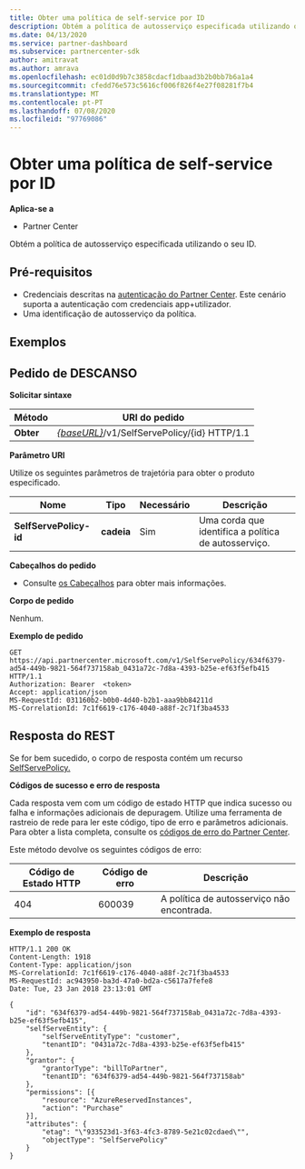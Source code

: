 ```yaml
---
title: Obter uma política de self-service por ID
description: Obtém a política de autosserviço especificada utilizando o seu ID.
ms.date: 04/13/2020
ms.service: partner-dashboard
ms.subservice: partnercenter-sdk
author: amitravat
ms.author: amrava
ms.openlocfilehash: ec01d0d9b7c3858cdacf1dbaad3b2b0bb7b6a1a4
ms.sourcegitcommit: cfedd76e573c5616cf006f826f4e27f08281f7b4
ms.translationtype: MT
ms.contentlocale: pt-PT
ms.lasthandoff: 07/08/2020
ms.locfileid: "97769086"
---
```

# <a name="get-a-self-serve-policy-by-id"></a>Obter uma política de self-service por ID

**Aplica-se a**

- Partner Center

Obtém a política de autosserviço especificada utilizando o seu ID.

## <a name="prerequisites"></a>Pré-requisitos

- Credenciais descritas na [autenticação do Partner Center](partner-center-authentication.md). Este cenário suporta a autenticação com credenciais app+utilizador.
- Uma identificação de autosserviço da política.

## <a name="examples"></a>Exemplos


## <a name="span-idrest_requestspan-idrest_requestspan-idrest_requestrest-request"></a><span id="REST_Request"/><span id="rest_request"/><span id="REST_REQUEST"/>Pedido de DESCANSO

**Solicitar sintaxe**

| Método  | URI do pedido                                                                   |
|---------|-------------------------------------------------------------------------------|
| **Obter** | [*{baseURL}*](partner-center-rest-urls.md)/v1/SelfServePolicy/{id} HTTP/1.1 |

**Parâmetro URI**

Utilize os seguintes parâmetros de trajetória para obter o produto especificado.

| Nome                       | Tipo         | Necessário | Descrição                                                     |
|----------------------------|--------------|----------|-----------------------------------------------------------------|
| **SelfServePolicy-id**     | **cadeia**   | Sim      | Uma corda que identifica a política de autosserviço.                 |

**Cabeçalhos do pedido**

- Consulte [os Cabeçalhos](headers.md) para obter mais informações.

**Corpo de pedido**

Nenhum.

**Exemplo de pedido**

```http
GET https://api.partnercenter.microsoft.com/v1/SelfServePolicy/634f6379-ad54-449b-9821-564f737158ab_0431a72c-7d8a-4393-b25e-ef63f5efb415 HTTP/1.1
Authorization: Bearer  <token>
Accept: application/json
MS-RequestId: 031160b2-b0b0-4d40-b2b1-aaa9bb84211d
MS-CorrelationId: 7c1f6619-c176-4040-a88f-2c71f3ba4533
```

## <a name="rest-response"></a>Resposta do REST

Se for bem sucedido, o corpo de resposta contém um recurso [SelfServePolicy.](self-serve-policy-resources.md#selfservepolicy)

**Códigos de sucesso e erro de resposta**

Cada resposta vem com um código de estado HTTP que indica sucesso ou falha e informações adicionais de depuragem. Utilize uma ferramenta de rastreio de rede para ler este código, tipo de erro e parâmetros adicionais. Para obter a lista completa, consulte os [códigos de erro do Partner Center](error-codes.md).

Este método devolve os seguintes códigos de erro:

| Código de Estado HTTP     | Código de erro   | Descrição                                                                |
|----------------------|--------------|----------------------------------------------------------------------------|
| 404                  | 600039       | A política de autosserviço não encontrada.                                                     |

**Exemplo de resposta**

```http
HTTP/1.1 200 OK
Content-Length: 1918
Content-Type: application/json
MS-CorrelationId: 7c1f6619-c176-4040-a88f-2c71f3ba4533
MS-RequestId: ac943950-ba3d-47a0-bd2a-c5617a7fefe8
Date: Tue, 23 Jan 2018 23:13:01 GMT

{
    "id": "634f6379-ad54-449b-9821-564f737158ab_0431a72c-7d8a-4393-b25e-ef63f5efb415",
    "selfServeEntity": {
        "selfServeEntityType": "customer",
        "tenantID": "0431a72c-7d8a-4393-b25e-ef63f5efb415"
    },
    "grantor": {
        "grantorType": "billToPartner",
        "tenantID": "634f6379-ad54-449b-9821-564f737158ab"
    },
    "permissions": [{
        "resource": "AzureReservedInstances",
        "action": "Purchase"
    }],
    "attributes": {
        "etag": "\"933523d1-3f63-4fc3-8789-5e21c02cdaed\"",
        "objectType": "SelfServePolicy"
    }
}
```